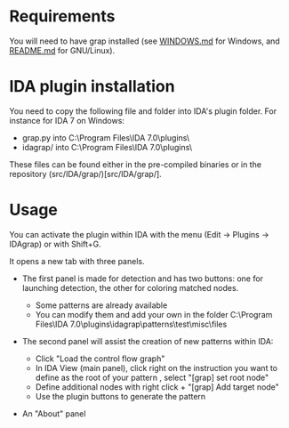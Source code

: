 # Requirements
You will need to have grap installed (see [WINDOWS.md](WINDOWS.md) for Windows, and [README.md](README.md) for GNU/Linux).

# IDA plugin installation
You need to copy the following file and folder into IDA's plugin folder.
For instance for IDA 7 on Windows:

- grap.py into C:\Program Files\IDA 7.0\plugins\
- idagrap/ into C:\Program Files\IDA 7.0\plugins\

These files can be found either in the pre-compiled binaries or in the repository (src/IDA/grap/)[src/IDA/grap/].

# Usage
You can activate the plugin within IDA with the menu (Edit -> Plugins -> IDAgrap) or with Shift+G.

It opens a new tab with three panels.

* The first panel is made for detection and has two buttons: one for launching detection, the other for coloring matched nodes.
    * Some patterns are already available
    * You can modify them and add your own in the folder C:\Program Files\IDA 7.0\plugins\idagrap\patterns\test\misc\files
    
* The second panel will assist the creation of new patterns within IDA:
    * Click "Load the control flow graph"
    * In IDA View (main panel), click right on the instruction you want to define as the root of your pattern , select "[grap] set root node"
    * Define additional nodes with right click + "[grap] Add target node"
    * Use the plugin buttons to generate the pattern

* An "About" panel
